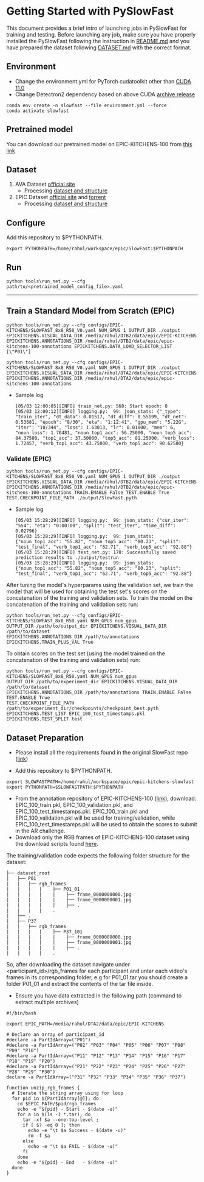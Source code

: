 # Getting Started with PySlowFast

This document provides a brief intro of launching jobs in PySlowFast for training and testing. Before launching any job, make sure you have properly installed the PySlowFast following the instruction in [README.md](README.md) and you have prepared the dataset following [DATASET.md](slowfast/datasets/DATASET.md) with the correct format.

## Environment
- Change the environment.yml for PyTorch cudatoolkit other than [CUDA 11.0](https://pytorch.org/get-started/previous-versions/#v170) 
- Change Detectron2 dependency based on above CUDA [archive release](https://github.com/facebookresearch/detectron2/releases)
```
conda env create -n slowfast --file environment.yml --force
conda activate slowfast 
```

## Pretrained model

You can download our pretrained model on EPIC-KITCHENS-100 from [this link](https://www.dropbox.com/s/uxb6i2xkn91xqzi/SlowFast.pyth?dl=0)

## Dataset

1.  AVA Dataset [official site](https://research.google.com/ava/download.html#ava_actions_download)
    * Processing [dataset and structure](https://github.com/facebookresearch/SlowFast/blob/master/slowfast/datasets/DATASET.md)
2.  EPIC Dataset [official site](https://epic-kitchens.github.io/2021#downloads) and [torrent](https://academictorrents.com/browse.php?search=EPIC&c6=1)
    * Processing [dataset and structure](https://github.com/epic-kitchens/epic-kitchens-slowfast)

## Configure
Add this repository to $PYTHONPATH.
```
export PYTHONPATH=/home/rahul/workspace/epic/SlowFast:$PYTHONPATH
```
## Run

``` 
python tools\run_net.py --cfg path/to/<pretrained_model_config_file>.yaml
```

---

## Train a Standard Model from Scratch (EPIC)

```
python tools/run_net.py --cfg configs/EPIC-KITCHENS/SLOWFAST_8x8_R50_V0.yaml NUM_GPUS 1 OUTPUT_DIR ./output EPICKITCHENS.VISUAL_DATA_DIR /media/rahul/DTB2/data/epic/EPIC-KITCHENS  EPICKITCHENS.ANNOTATIONS_DIR /media/rahul/DTB2/data/epic/epic-kitchens-100-annotations EPICKITCHENS.DATA_LOAD_SELECTOR_LIST [\"P01\"] 

python tools/run_net.py --cfg configs/EPIC-KITCHENS/SLOWFAST_8x8_R50_V0.yaml NUM_GPUS 1 OUTPUT_DIR ./output EPICKITCHENS.VISUAL_DATA_DIR /media/rahul/DTA2/data/epic/EPIC-KITCHENS  EPICKITCHENS.ANNOTATIONS_DIR /media/rahul/DTA2/data/epic/epic-kitchens-100-annotations
```
- Sample log
    ``` 
    [05/03 12:00:05][INFO] train_net.py: 568: Start epoch: 8
    [05/03 12:00:12][INFO] logging.py:  99: json_stats: {"_type": "train_iter", "dt_data": 0.01517, "dt_diff": 0.55199, "dt_net": 0.53681, "epoch": "8/30", "eta": "1:12:41", "gpu_mem": "5.22G", "iter": "10/344", "loss": 1.63013, "lr": 0.01000, "mem": 6, "noun_loss": 1.70481, "noun_top1_acc": 56.25000, "noun_top5_acc": 84.37500, "top1_acc": 37.50000, "top5_acc": 81.25000, "verb_loss": 1.72457, "verb_top1_acc": 43.75000, "verb_top5_acc": 90.62500}
    ``` 

### Validate (EPIC)

```
python tools/run_net.py --cfg configs/EPIC-KITCHENS/SLOWFAST_8x8_R50_V0.yaml NUM_GPUS 1 OUTPUT_DIR ./output EPICKITCHENS.VISUAL_DATA_DIR /media/rahul/DTB2/data/epic/EPIC-KITCHENS  EPICKITCHENS.ANNOTATIONS_DIR /media/rahul/DTB2/data/epic/epic-kitchens-100-annotations TRAIN.ENABLE False TEST.ENABLE True TEST.CHECKPOINT_FILE_PATH ./output/SlowFast.pyth 
```
- Sample log
    ``` 
    [05/03 15:28:29][INFO] logging.py:  99: json_stats: {"cur_iter": "554", "eta": "0:00:00", "split": "test_iter", "time_diff": 0.02796}
    [05/03 15:28:29][INFO] logging.py:  99: json_stats: {"noun_top1_acc": "55.82", "noun_top5_acc": "80.23", "split": "test_final", "verb_top1_acc": "62.71", "verb_top5_acc": "92.88"}
    [05/03 15:28:29][INFO] test_net.py: 178: Successfully saved prediction results to ./output/testrun
    [05/03 15:28:29][INFO] logging.py:  99: json_stats: {"noun_top1_acc": "55.82", "noun_top5_acc": "80.23", "split": "test_final", "verb_top1_acc": "62.71", "verb_top5_acc": "92.88"}
    ```

After tuning the model's hyperparams using the validation set, we train the model that will be used for obtaining the test set's scores on the concatenation of the training and validation sets. To train the model on the concatenation of the training and validation sets run:
```
python tools/run_net.py --cfg configs/EPIC-KITCHENS/SLOWFAST_8x8_R50.yaml NUM_GPUS num_gpus 
OUTPUT_DIR /path/to/output_dir EPICKITCHENS.VISUAL_DATA_DIR /path/to/dataset 
EPICKITCHENS.ANNOTATIONS_DIR /path/to/annotations EPICKITCHENS.TRAIN_PLUS_VAL True
```
To obtain scores on the test set (using the model trained on the concatenation of the training and validation sets) run:
```
python tools/run_net.py --cfg configs/EPIC-KITCHENS/SLOWFAST_8x8_R50.yaml NUM_GPUS num_gpus 
OUTPUT_DIR /path/to/experiment_dir EPICKITCHENS.VISUAL_DATA_DIR /path/to/dataset 
EPICKITCHENS.ANNOTATIONS_DIR /path/to/annotations TRAIN.ENABLE False TEST.ENABLE True 
TEST.CHECKPOINT_FILE_PATH /path/to/experiment_dir/checkpoints/checkpoint_best.pyth 
EPICKITCHENS.TEST_LIST EPIC_100_test_timestamps.pkl EPICKITCHENS.TEST_SPLIT test
```


## Dataset Preparation

- Please install all the requirements found in the original SlowFast repo ([link](https://github.com/facebookresearch/SlowFast/blob/master/INSTALL.md))
* Add this repository to $PYTHONPATH.
```
export SLOWFASTPATH=/home/rahul/workspace/epic/epic-kitchens-slowfast
export PYTHONPATH=$SLOWFASTPATH:$PYTHONPATH
```
* From the annotation repository of EPIC-KITCHENS-100 ([link](https://github.com/epic-kitchens/epic-kitchens-100-annotations)), download: EPIC_100_train.pkl, EPIC_100_validation.pkl, and EPIC_100_test_timestamps.pkl. EPIC_100_train.pkl and EPIC_100_validation.pkl will be used for training/validation, while EPIC_100_test_timestamps.pkl will be used to obtain the scores to submit in the AR challenge.
* Download only the RGB frames of EPIC-KITCHENS-100 dataset using the download scripts found [here](https://github.com/epic-kitchens/epic-kitchens-download-scripts). 

The training/validation code expects the following folder structure for the dataset:
```
├── dataset_root
|   ├── P01
|   |   ├── rgb_frames
|   |   |   |    ├── P01_01
|   |   |   |    |    ├── frame_0000000000.jpg
|   |   |   |    |    ├── frame_0000000001.jpg
|   |   |   |    |    ├── .
|   |   |   |    .
|   ├── .
|   ├── P37
|   |   ├── rgb_frames
|   |   |   |    ├── P37_101
|   |   |   |    |    ├── frame_0000000000.jpg
|   |   |   |    |    ├── frame_0000000001.jpg
|   |   |   |    |    ├── .
|   |   |   |    .    
```
So, after downloading the dataset navigate under <participant_id>/rgb_frames for each participant and untar each video's frames in its corresponding folder, e.g for P01_01.tar you should create a folder P01_01 and extract the contents of the tar file inside.

- Ensure you have data extracted in the following path (command to extract multiple archives)
```
#!/bin/bash

export EPIC_PATH=/media/rahul/DTA2/data/epic/EPIC-KITCHENS
 
# Declare an array of participant_id
#declare -a PartIdArray=("P01")
#declare -a PartIdArray=("P02" "P03" "P04" "P05" "P06" "P07" "P08" "P09" "P10")
#declare -a PartIdArray=("P11" "P12" "P13" "P14" "P15" "P16" "P17" "P18" "P19" "P20")
#declare -a PartIdArray=("P21" "P22" "P23" "P24" "P25" "P26" "P27" "P28" "P29" "P30")
declare -a PartIdArray=("P31" "P32" "P33" "P34" "P35" "P36" "P37")

function unzip_rgb_frames {
  # Iterate the string array using for loop
  for pid in ${PartIdArray[@]}; do
    cd $EPIC_PATH/$pid/rgb_frames
    echo -e "${pid} - Start - $(date -u)" 
    for a in $(ls -1 *.tar); do 
      tar -xf $a --one-top-level ; 
      if [ $? -eq 0 ]; then
        echo -e "\t $a Success - $(date -u)"
        rm -f $a
      else
        echo -e "\t $a FAIL - $(date -u)"
      fi
    done
    echo -e "${pid} - End   - $(date -u)"
  done
}


```


